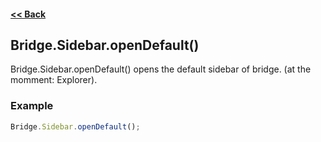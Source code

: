 #### [<< Back](https://github.com/solvedDev/bridge./blob/master/plugins/getting-started.md)
## Bridge.Sidebar.openDefault()
Bridge.Sidebar.openDefault() opens the default sidebar of bridge. (at the momment: Explorer).

### Example
```javascript
Bridge.Sidebar.openDefault();
```
